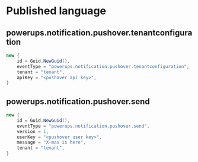 Published language
==================

powerups.notification.pushover.tenantconfiguration
--------------------------------------------------

```csharp
new {
    id = Guid.NewGuid(),
    eventType = "powerups.notification.pushover.tenantconfiguration",
    tenant = "tenant",
    apiKey = "<pushover api key>",
}
```


powerups.notification.pushover.send
-----------------------------------

```csharp
new {
    id = Guid.NewGuid(),
    eventType = "powerups.notification.pushover.send",
    version = 1,
    userKey = "<pushover user key>",
    message = "X-mas is here",
    tenant = "tenant",
}
```

